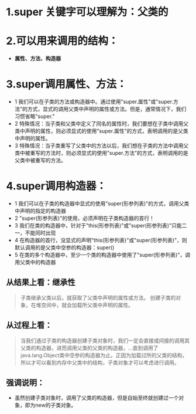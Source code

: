 # 1.super 关键字可以理解为：父类的
# 2.可以用来调用的结构：
* **属性、方法、构造器**
# 3.super调用属性、方法：
* 1 我们可以在子类的方法或构造器中。通过使用"super.属性"或"super.方法"的方式，显式的调用父类中声明的属性或方法。但是，通常情况下，我们习惯省略"super."
* 2 特殊情况：当子类和父类中定义了同名的属性时，我们要想在子类中调用父类中声明的属性，则必须显式的使用"super.属性"的方式，表明调用的是父类中声明的属性。
* 3 特殊情况：当子类重写了父类中的方法以后，我们想在子类的方法中调用父类中被重写的方法时，则必须显式的使用"super.方法"的方式，表明调用的是父类中被重写的方法。


# 4.super调用构造器：
* 1  我们可以在子类的构造器中显式的使用"super(形参列表)"的方式，调用父类中声明的指定的构造器
* 2 "super(形参列表)"的使用，必须声明在子类构造器的首行！
* 3 我们在类的构造器中，针对于"this(形参列表)"或"super(形参列表)"只能二一，不能同时出现
* 4 在构造器的首行，没显式的声明"this(形参列表)"或"super(形参列表)"，则默认调用的是父类中空参的构造器：super()
* 5 在类的多个构造器中，至少一个类的构造器中使用了"super(形参列表)"，调用父类中的构造器



## 从结果上看：继承性
> 子类继承父类以后，就获取了父类中声明的属性或方法。
> 创建子类的对象，在堆空间中，就会加载所父类中声明的属性。
## 从过程上看：
>当我们通过子类的构造器创建子类对象时，我们一定会直接或间接的调用其父类的构造器，进而调用父类的父类的构造器，...直到调用了java.lang.Object类中空参的构造器为止。正因为加载过所的父类的结构，所以才可以看到内存中父类中的结构，子类对象才可以考虑进行调用。


## 强调说明：
* 虽然创建子类对象时，调用了父类的构造器，但是自始至终就创建过一个对象，即为new的子类对象。






